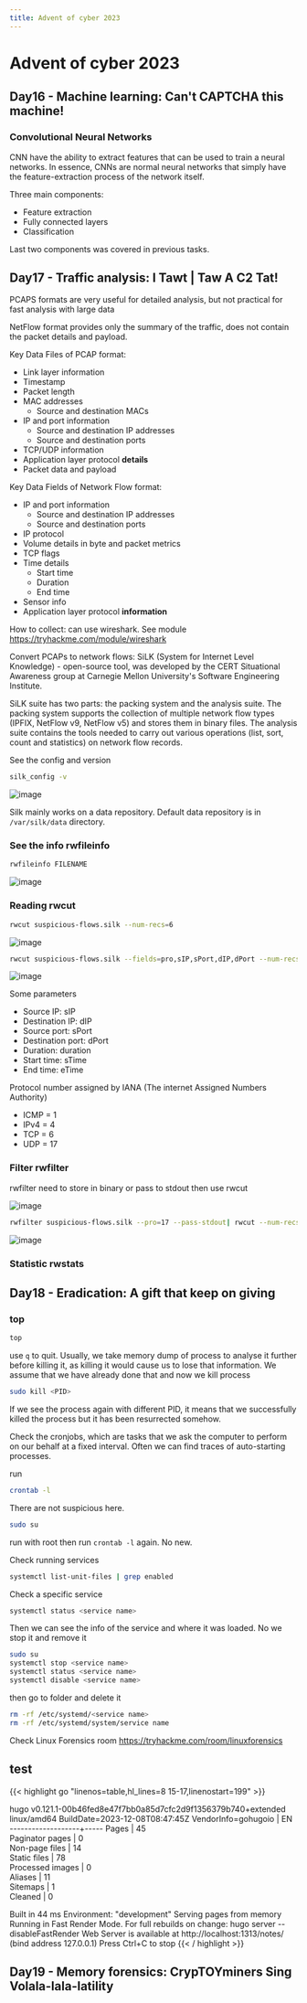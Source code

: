 ```yaml
---
title: Advent of cyber 2023
---
```


# Advent of cyber 2023

## Day16 - Machine learning: Can't CAPTCHA this machine!

### Convolutional Neural Networks

CNN have the ability to extract features that can be used to train a neural networks. In essence, CNNs are normal neural networks that simply have the feature-extraction process of the network itself.

Three main components:
- Feature extraction
- Fully connected layers
- Classification

Last two components was covered in previous tasks.

## Day17 - Traffic analysis: I Tawt | Taw A C2 Tat!

PCAPS formats are very useful for detailed analysis, but not practical for fast analysis with large data

NetFlow format provides only the summary of the traffic, does not contain the packet details and payload.

Key Data Files of PCAP format:
- Link layer information
- Timestamp
- Packet length
- MAC addresses
  - Source and destination MACs
- IP and port information
  - Source and destination IP addresses
  - Source and destination ports
- TCP/UDP information
- Application layer protocol **details**
- Packet data and payload

Key Data Fields of Network Flow format:

- IP and port information
  - Source and destination IP addresses
  - Source and destination ports
- IP protocol
- Volume details in byte and packet metrics
- TCP flags
- Time details
  - Start time
  - Duration
  - End time
- Sensor info
- Application layer protocol **information**

How to collect: can use wireshark. See module
<https://tryhackme.com/module/wireshark>


Convert PCAPs to network flows: SiLK (System for Internet Level Knowledge) - open-source tool, was developed by the CERT Situational Awareness group at Carnegie Mellon University's Software Engineering Institute.

SiLK suite has two parts: the packing system and the analysis suite. The packing system supports the collection of multiple network flow types (IPFIX, NetFlow v9, NetFlow v5) and stores them in binary files. The analysis suite contains the tools needed to carry out various operations (list, sort, count and statistics) on network flow records.


See the config and version
```bash
silk_config -v
```

![image](images/_index/screenshot_18-12-2023_00h15m31.png)

Silk mainly works on a data repository. Default data repository is in `/var/silk/data` directory.


### See the info rwfileinfo
```bash
rwfileinfo FILENAME
```

![image](images/_index/screenshot_18-12-2023_00h17m51.png)

### Reading rwcut
```bash
rwcut suspicious-flows.silk --num-recs=6
```

![image](images/index/screenshot_18-12-2023_00h23m44.png)

```bash
rwcut suspicious-flows.silk --fields=pro,sIP,sPort,dIP,dPort --num-recs=6
```

![image](images/index/screenshot_18-12-2023_00h24m47.png)


Some parameters
- Source IP: sIP
- Destination IP: dIP
- Source port: sPort
- Destination port: dPort
- Duration: duration
- Start time: sTime
- End time: eTime

Protocol number assigned by IANA (The internet Assigned Numbers Authority)
- ICMP = 1
- IPv4 = 4
- TCP = 6
- UDP = 17


### Filter rwfilter

rwfilter need to store in binary or pass to stdout then use rwcut

![image](images/index/screenshot_18-12-2023_00h33m11.png)

```bash
rwfilter suspicious-flows.silk --pro=17 --pass-stdout| rwcut --num-recs=6
```
![image](images/index/screenshot_18-12-2023_00h32m18.png)


### Statistic rwstats



## Day18 - Eradication: A gift that keep on giving

### top
```bash
top
```

use `q` to quit. Usually, we take memory dump of process to analyse it further before killing it, as killing it would cause us to lose that information. We assume that we have already done that and now we kill process

```bash
sudo kill <PID>
```

If we see the process again with different PID, it means that we successfully killed the process but it has been resurrected somehow.

Check the cronjobs, which are tasks that we ask the computer to perform on our behalf at a fixed interval. Often we can find traces of auto-starting processes.

run
```bash
crontab -l
```
There are not suspicious here.

```bash
sudo su
```
run with root then run `crontab -l` again. No new.

Check running services
```bash
systemctl list-unit-files | grep enabled
```

Check a specific service
```bash
systemctl status <service name>
```

Then we can see the info of the service and where it was loaded. No we stop it and remove it

```bash
sudo su
systemctl stop <service name>
systemctl status <service name>
systemctl disable <service name>
```
then go to folder and delete it
```bash
rm -rf /etc/systemd/<service name>
rm -rf /etc/systemd/system/service name
```

Check Linux Forensics room
<https://tryhackme.com/room/linuxforensics>


## test
{{< highlight go "linenos=table,hl_lines=8 15-17,linenostart=199" >}}

hugo v0.121.1-00b46fed8e47f7bb0a85d7cfc2d9f1356379b740+extended linux/amd64 BuildDate=2023-12-08T08:47:45Z VendorInfo=gohugoio
                   | EN  
-------------------+-----
  Pages            | 45  
  Paginator pages  |  0  
  Non-page files   | 14  
  Static files     | 78  
  Processed images |  0  
  Aliases          | 11  
  Sitemaps         |  1  
  Cleaned          |  0  

Built in 44 ms
Environment: "development"
Serving pages from memory
Running in Fast Render Mode. For full rebuilds on change: hugo server --disableFastRender
Web Server is available at http://localhost:1313/notes/ (bind address 127.0.0.1) 
Press Ctrl+C to stop
{{< / highlight >}}


## Day19 - Memory forensics: CrypTOYminers Sing Volala-lala-latility